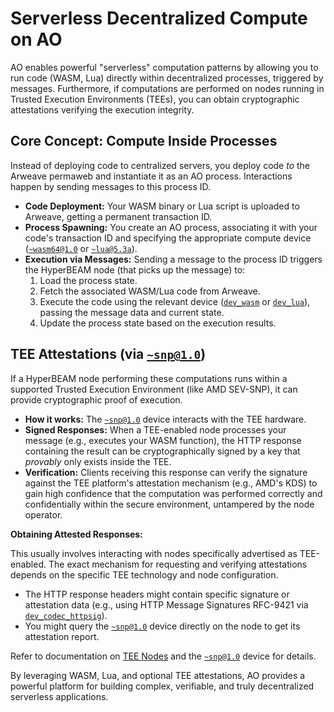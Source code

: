 # Serverless Decentralized Compute on AO

AO enables powerful "serverless" computation patterns by allowing you to run code (WASM, Lua) directly within decentralized processes, triggered by messages. Furthermore, if computations are performed on nodes running in Trusted Execution Environments (TEEs), you can obtain cryptographic attestations verifying the execution integrity.

## Core Concept: Compute Inside Processes

Instead of deploying code to centralized servers, you deploy code *to* the Arweave permaweb and instantiate it as an AO process. Interactions happen by sending messages to this process ID.

*   **Code Deployment:** Your WASM binary or Lua script is uploaded to Arweave, getting a permanent transaction ID.
*   **Process Spawning:** You create an AO process, associating it with your code's transaction ID and specifying the appropriate compute device ([`~wasm64@1.0`](../devices/wasm64-at-1-0.md) or [`~lua@5.3a`](../devices/lua-at-5-3a.md)).
*   **Execution via Messages:** Sending a message to the process ID triggers the HyperBEAM node (that picks up the message) to:
    1.  Load the process state.
    2.  Fetch the associated WASM/Lua code from Arweave.
    3.  Execute the code using the relevant device ([`dev_wasm`](../resources/source-code/dev_wasm.md) or [`dev_lua`](../resources/source-code/dev_lua.md)), passing the message data and current state.
    4.  Update the process state based on the execution results.
<!-- 
## Example 1: Running WASM Containers

WebAssembly (WASM) allows you to run precompiled code written in languages like Rust, C++, Go, or AssemblyScript within your AO process.

1.  **Compile:** Compile your code (e.g., Rust) to a WASM target.
2.  **Upload:** Upload the `.wasm` file to Arweave to get a `<WasmCodeTxID>`.
3.  **Spawn Process (using `aos`):**
    ```lua
    [aos]> Send({ Target = "AOS", Action = "Spawn", Module = "<WasmCodeTxID>", Scheduler = "<OptionalSchedulerProcessID>" })
    -- This returns a <ProcessID>
    ```
    *(Note: The exact spawning mechanism might vary; consult `aos` or relevant SDK documentation. You specify that this process uses WASM.)*
4.  **Send Message to Trigger Execution:**
    ```lua
    [aos]> Send({ Target = "<ProcessID>", Action = "ExecuteFunction", InputData = "Some data for WASM" })
    ```
    The HyperBEAM node executing this will load the WASM module identified by `<WasmCodeTxID>`, run its handler function (triggered by `Action = "ExecuteFunction"`) with `"Some data for WASM"` as input, and update the state of `<ProcessID>`.

## Example 2: Running Lua Scripts

Lua provides a lightweight scripting environment directly within AO.

1.  **Write Script:** Create your `my_script.lua` file.
    ```lua
    -- my_script.lua
    Handlers.add(
      "Calculate",
      Handlers.utils.hasMatchingTag("Action", "Calculate"),
      function (msg)
        local input = tonumber(msg.Tags.Value) or 0
        local result = input * input
        -- Update state or send messages back
        ao.send({ Target = msg.From, Data = "Result: " .. result })
        print("Calculated square of " .. input .. ": " .. result)
      end
    )
    ```
2.  **Load & Spawn (using `aos`):**
    ```lua
    [aos]> .load my_script.lua
    [aos]> MyLuaProcess = spawn(MyModule)
    ```
3.  **Send Message:**
    ```lua
    [aos]> Send({ Target = MyLuaProcess, Action = "Calculate", Value = "7" })
    ```
    The node executes the `Calculate` handler within the Lua script associated with `MyLuaProcess`. -->

## TEE Attestations (via [`~snp@1.0`](../resources/source-code/dev_snp.md))

If a HyperBEAM node performing these computations runs within a supported Trusted Execution Environment (like AMD SEV-SNP), it can provide cryptographic proof of execution.

*   **How it works:** The [`~snp@1.0`](../resources/source-code/dev_snp.md) device interacts with the TEE hardware.
*   **Signed Responses:** When a TEE-enabled node processes your message (e.g., executes your WASM function), the HTTP response containing the result can be cryptographically signed by a key that *provably* only exists inside the TEE.
*   **Verification:** Clients receiving this response can verify the signature against the TEE platform's attestation mechanism (e.g., AMD's KDS) to gain high confidence that the computation was performed correctly and confidentially within the secure environment, untampered by the node operator.

**Obtaining Attested Responses:**

This usually involves interacting with nodes specifically advertised as TEE-enabled. The exact mechanism for requesting and verifying attestations depends on the specific TEE technology and node configuration.

*   The HTTP response headers might contain specific signature or attestation data (e.g., using HTTP Message Signatures RFC-9421 via [`dev_codec_httpsig`](../resources/source-code/dev_codec_httpsig.md)).
*   You might query the [`~snp@1.0`](../resources/source-code/dev_snp.md) device directly on the node to get its attestation report.

Refer to documentation on [TEE Nodes](../run/tee-nodes.md) and the [`~snp@1.0`](../resources/source-code/dev_snp.md) device for details.

By leveraging WASM, Lua, and optional TEE attestations, AO provides a powerful platform for building complex, verifiable, and truly decentralized serverless applications.
